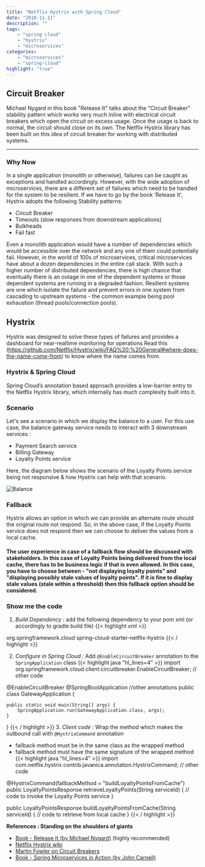 ```yaml
---
title: "Netflix Hystrix with Spring Cloud"
date: "2018-11-11"
description: ""
tags: 
    - "spring cloud"
    - "hystrix"
    - "microservices"
categories:
    - "microservices"
    - "spring-cloud"
highlight: "true"
---
```


## Circuit Breaker

Michael Nygard in this book "Release It" talks about the "Circuit Breaker" stability pattern which works very much inline with electrical circuit breakers which open the circuit on excess usage. Once the usage is back to normal, the circuit should close on its own.
The Netflix Hystrix library has been built on this idea of circuit breaker for working with distributed systems.

***

### Why Now

In a single application (monolith or otherwise), failures can be caught as exceptions and handled accordingly. However, with the wide adoption of microservices, there are a different set of failures which need to be handled for the system to be resilient.
If we have to go by the book ‘Release It’, Hystrix adopts the following Stability patterns:

* Circuit Breaker
* Timeouts (slow responses from downstream applications)
* Bulkheads 
* Fail fast

Even a monolith application would have a number of dependencies which would be accessible over the network and any one of them could potentially fail. However, in the world of 100s of microservices, critical microservices have about a dozen dependencies in the entire call stack. With such a higher number of distributed dependencies, there is high chance that eventually there is an outage in one of the dependent systems or those dependent systems are running in a degraded fashion.
Resilient systems are one which isolate the failure and prevent errors in one system from cascading to upstream systems - the common example being pool exhaustion (thread pools/connection pools).

## Hystrix

Hystrix was designed to solve these types of failures and provides a dashboard for near-realtime monitoring for operations
Read this (https://github.com/Netflix/Hystrix/wiki/FAQ%20:%20General#where-does-the-name-come-from) to know where the name comes from.

### Hystrix & Spring Cloud

Spring Cloud’s annotation based approach provides a low-barrier entry to the Netflix Hystrix library, which internally has much complexity built into it. 

### Scenario

Let's see a scenario in which we display the balance to a user. For this use case, the balance gateway service needs to interact with 3 downstream services :

* Payment Search service
* Billing Gateway 
* Loyalty Points service

Here, the diagram below shows the scenario of the Loyalty Points service being not responsive & how Hystrix can help with that scenario.


![Balance](/img/hystrix_app.png)

### Fallback

Hystrix allows an option in which we can provide an alternate route should the original route not respond. So, in the above case, if the Loyalty Points service does not respond then we can choose to deliver the values from a local cache.
#### The user experience in case of a fallback flow should be discussed with stakeholders. In this case of Loyalty Points being delivered from the local cache, there has to be business logic if that is even allowed. In this case, you have to choose between - "not displaying loyalty points" and "displaying possibly stale values of loyalty points". If it is fine to display stale values (stale within a threshold) then this fallback option should be considered.

### Show me the code

1.	*Build Dependency :*  add the following dependency to your pom xml (or accordingly to gradle build file)
{{< highlight xml >}}
<dependency>  
    <groupId>org.springframework.cloud</groupId>  
    <artifactId>spring-cloud-starter-netflix-hystrix</artifactId>  
</dependency>  
{{< / highlight >}}
       
2. *Configure in Spring Cloud :*	Add `@EnableCircuitBreaker` annotation to the `SpringApplication` class
{{< highlight java "hl_lines=4" >}}
import org.springframework.cloud.client.circuitbreaker.EnableCircuitBreaker;
// other code

@EnableCircuitBreaker
@SpringBootApplication
//other annotations
public class GatewayApplication {

    public static void main(String[] args) {
        SpringApplication.run(GatewayApplication.class, args);
    }
}
{{< / highlight >}}
3.	*Client code :* Wrap the method which makes the outbound call with `@HystrixCommand` annotation
  * fallback method must be in the same class as the wrapped method
  * fallback method must have the same signature of the wrapped method
{{< highlight java "hl_lines=4" >}}
import com.netflix.hystrix.contrib.javanica.annotation.HystrixCommand;
// other code

@HystrixCommand(fallbackMethod = "buildLoyaltyPointsFromCache")
public LoyaltyPointsResponse retrieveLoyaltyPoints(String serviceId) {
        // code to invoke the Loyalty Points service
}

public LoyaltyPointsResponse buildLoyaltyPointsFromCache(String serviceId) {
      // code to retrieve from local cache
}
{{< / highlight >}}


**References : Standing on the shoulders of giants**

* [Book - Release It (by Michael Nygard)](https://pragprog.com/book/mnee2/release-it-second-edition)  (highly recommended)
* [Netflix Hystrix wiki](https://github.com/Netflix/Hystrix/wiki)
* [Martin Fowler on Circuit Breakers](https://martinfowler.com/bliki/CircuitBreaker.html)
* [Book - Spring Microservices in Action (by John Carnell)](https://www.manning.com/books/spring-microservices-in-action)




